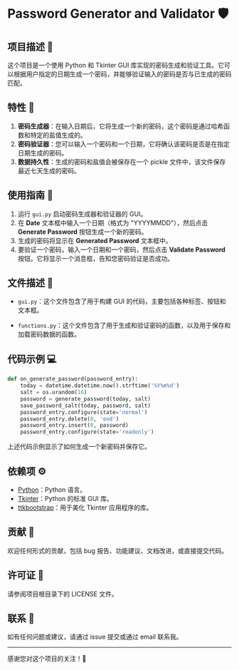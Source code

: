 # Password Generator and Validator 🛡️

## 项目描述 📝

这个项目是一个使用 Python 和 Tkinter GUI 库实现的密码生成和验证工具。它可以根据用户指定的日期生成一个密码，并能够验证输入的密码是否与已生成的密码匹配。

## 特性 🔅

1. **密码生成器**：在输入日期后，它将生成一个新的密码，这个密码是通过哈希函数和特定的盐值生成的。
2. **密码验证器**：您可以输入一个密码和一个日期，它将确认该密码是否是在指定日期生成的密码。
3. **数据持久性**：生成的密码和盐值会被保存在一个 pickle 文件中，该文件保存最近七天生成的密码。

## 使用指南 🚀

1. 运行 `gui.py` 启动密码生成器和验证器的 GUI。
2. 在 **Date** 文本框中输入一个日期（格式为 "YYYYMMDD"），然后点击 **Generate Password** 按钮生成一个新的密码。
3. 生成的密码将显示在 **Generated Password** 文本框中。
4. 要验证一个密码，输入一个日期和一个密码，然后点击 **Validate Password** 按钮。它将显示一个消息框，告知您密码验证是否成功。

## 文件描述 📂

- `gui.py`：这个文件包含了用于构建 GUI 的代码，主要包括各种标签、按钮和文本框。

- `functions.py`：这个文件包含了用于生成和验证密码的函数，以及用于保存和加载密码数据的函数。

## 代码示例 💻

```python
def on_generate_password(password_entry):
    today = datetime.datetime.now().strftime('%Y%m%d')
    salt = os.urandom(16)
    password = generate_password(today, salt)
    save_password_salt(today, password, salt)
    password_entry.configure(state='normal')
    password_entry.delete(0, 'end')
    password_entry.insert(0, password)
    password_entry.configure(state='readonly')
```

上述代码示例显示了如何生成一个新密码并保存它。

## 依赖项 ⚙️

- [Python](https://www.python.org/)：Python 语言。
- [Tkinter](https://docs.python.org/3/library/tkinter.html)：Python 的标准 GUI 库。
- [ttkbootstrap](https://ttkbootstrap.readthedocs.io/en/latest/)：用于美化 Tkinter 应用程序的库。

## 贡献 👥

欢迎任何形式的贡献，包括 bug 报告、功能建议、文档改进，或直接提交代码。

## 许可证 📄

请参阅项目根目录下的 LICENSE 文件。

## 联系 📧

如有任何问题或建议，请通过 issue 提交或通过 email 联系我。

---

感谢您对这个项目的关注！💖
